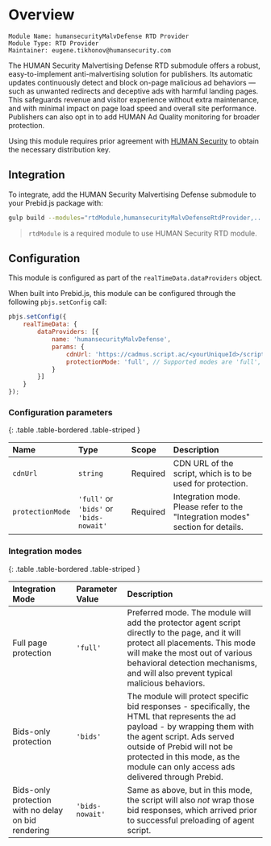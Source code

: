 # Overview

```
Module Name: humansecurityMalvDefense RTD Provider
Module Type: RTD Provider
Maintainer: eugene.tikhonov@humansecurity.com
```

The HUMAN Security Malvertising Defense RTD submodule offers a robust, easy-to-implement anti-malvertising solution for publishers.
Its automatic updates continuously detect and block on-page malicious ad behaviors — such as unwanted redirects and deceptive ads with harmful landing pages.
This safeguards revenue and visitor experience without extra maintenance, and with minimal impact on page load speed and overall site performance.
Publishers can also opt in to add HUMAN Ad Quality monitoring for broader protection.

Using this module requires prior agreement with [HUMAN Security](https://www.humansecurity.com/) to obtain the necessary distribution key.

## Integration

To integrate, add the HUMAN Security Malvertising Defense submodule to your Prebid.js package with:

```bash
gulp build --modules="rtdModule,humansecurityMalvDefenseRtdProvider,..."
```

> `rtdModule` is a required module to use HUMAN Security RTD module.

## Configuration

This module is configured as part of the `realTimeData.dataProviders` object.

When built into Prebid.js, this module can be configured through the following `pbjs.setConfig` call:

```javascript
pbjs.setConfig({
    realTimeData: {
        dataProviders: [{
            name: 'humansecurityMalvDefense',
            params: {
                cdnUrl: 'https://cadmus.script.ac/<yourUniqueId>/script.js', // Contact HUMAN Security to get your own CDN URL
                protectionMode: 'full', // Supported modes are 'full', 'bids' and 'bids-nowait', see below.
            }
        }]
    }
});
```

### Configuration parameters

{: .table .table-bordered .table-striped }

| Name | Type | Scope | Description |
| :------------ | :------------ | :------------ |:------------ |
| ``cdnUrl`` | ``string`` | Required | CDN URL of the script, which is to be used for protection. |
| ``protectionMode`` | ``'full'`` or ``'bids'`` or ``'bids-nowait'`` | Required | Integration mode. Please refer to the "Integration modes" section for details. |

### Integration modes

{: .table .table-bordered .table-striped }

| Integration Mode | Parameter Value | Description  |
| :------------ | :------------ | :------------ |
| Full page protection | ``'full'`` | Preferred mode. The module will add the protector agent script directly to the page, and it will protect all placements. This mode will make the most out of various behavioral detection mechanisms, and will also prevent typical malicious behaviors. |
| Bids-only protection | ``'bids'`` | The module will protect specific bid responses - specifically, the HTML that represents the ad payload - by wrapping them with the agent script. Ads served outside of Prebid will not be protected in this mode, as the module can only access ads delivered through Prebid. |
| Bids-only protection with no delay on bid rendering | ``'bids-nowait'`` | Same as above, but in this mode, the script will also *not* wrap those bid responses, which arrived prior to successful preloading of agent script.   |
